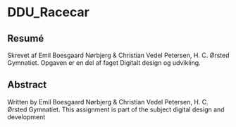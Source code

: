 # DDU_Racecar

## Resumé

Skrevet af Emil Boesgaard Nørbjerg & Christian Vedel Petersen, H. C. Ørsted Gymnatiet.
Opgaven er en del af faget Digitalt design og udvikling.


## Abstract

Written by Emil Boesgaard Nørbjerg & Christian Vedel Petersen, H. C. Ørsted Gymnatiet.
This assignment is part of the subject digital design and development